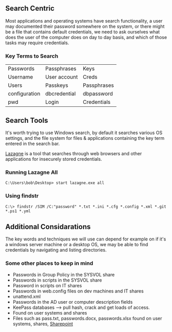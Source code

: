 ## Search Centric

Most applications and operating systems have search functionality, a user may documented their password somewhere on the system, or there might be a file that contains default credentials, we need to ask ourselves what does the user of the computer does on day to day basis, and which of those tasks may require credentials.

### Key Terms to Search
|               |              |             |
| ------------- | ------------ | ----------- |
| Passwords     | Passphrases  | Keys        |
| Username      | User account | Creds       |
| Users         | Passkeys     | Passphrases |
| configuration | dbcredential | dbpassword  |
| pwd           | Login        | Credentials |

## Search Tools

It's worth trying to use Windows search, by default it searches various OS settings, and the file system for files & applications containing the key term entered in the search bar.

[Lazagne](https://github.com/AlessandroZ/LaZagne) is a tool that searches through web browsers and other applications for insecurely stored credentials.

### Running Lazagne All
```cmd-session
C:\Users\bob\Desktop> start lazagne.exe all
```

### Using findstr
```cmd-session
C:\> findstr /SIM /C:"password" *.txt *.ini *.cfg *.config *.xml *.git *.ps1 *.yml
```

## Additional Considarations

The key words and techniques we will use can depend for example on if it's a windows server machine or a desktop OS, we may be able to find credentials by navigating and listing directories.

### Some other places to keep in mind
- Passwords in Group Policy in the SYSVOL share
- Passwords in scripts in the SYSVOL share
- Password in scripts on IT shares
- Passwords in web.config files on dev machines and IT shares
- unattend.xml
- Passwords in the AD user or computer description fields
- KeePass databases --> pull hash, crack and get loads of access.
- Found on user systems and shares
- Files such as pass.txt, passwords.docx, passwords.xlsx found on user systems, shares, [Sharepoint](https://www.microsoft.com/en-us/microsoft-365/sharepoint/collaboration)
